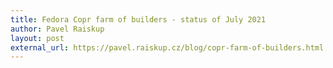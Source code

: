 ```yaml
---
title: Fedora Copr farm of builders - status of July 2021
author: Pavel Raiskup
layout: post
external_url: https://pavel.raiskup.cz/blog/copr-farm-of-builders.html
---
```

